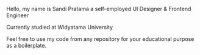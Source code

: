 Hello, my name is Sandi Pratama a self-employed UI Designer & Frontend Engineer

Currently studied at Widyatama University

Feel free to use my code from any repository for your educational purpose as a boilerplate.
